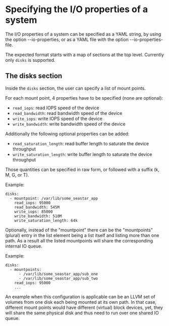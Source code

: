 # Specifying the I/O properties of a system

The I/O properties of a system can be specified as a YAML string, by
using the option --io-properties, or as a YAML file with the option
--io-properties-file.

The expected format starts with a map of sections at the top level.
Currently only `disks` is supported.

## The disks section

Inside the `disks` section, the user can specify a list of mount points.

For each mount point, 4 properties have to be specified (none are
optional):

* `read_iops`: read IOPS speed of the device
* `read_bandwidth`: read bandwidth speed of the device
* `write_iops`: write IOPS speed of the device
* `write_bandwidth`: write bandwidth speed of the device


Additionally the following optional properties can be added:

* `read_saturation_length`: read buffer length to saturate the device throughput
* `write_saturation_length`: write buffer length to saturate the device throughput

Those quantities can be specified in raw form, or followed with a
suffix (k, M, G, or T).

Example:

```
disks:
  - mountpoint: /var/lib/some_seastar_app
    read_iops: 95000
    read_bandwidth: 545M
    write_iops: 85000
    write_bandwidth: 510M
    write_saturation_length: 64k
```

Optionally, instead of the "mountpoint" there can be the "mountpoints" (plural)
entry in the list element being a list itself and listing more than one path. As
a result all the listed mountpoints will share the corresponding internal IO queue.

Example:

```
disks:
  - mountpoints:
      - /var/lib/some_seastar_app/sub_one
      - /var/lib/some_seastar_app/sub_two
    read_iops: 95000
    ...
```

An example when this configuration is applicable can be an LLVM set of volumes
from one disk each being mounted at its own path. In that case, different mount
points would have different (virtual) block devices, yet, they will share the
same physical disk and thus need to run over one shared IO queue.
